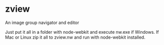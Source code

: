 zview
=====

An image group navigator and editor

Just put it all in a folder with node-webkit and execute nw.exe if Windows. If Mac or Linux zip it all to zview.nw and run with node-webkit installed.
